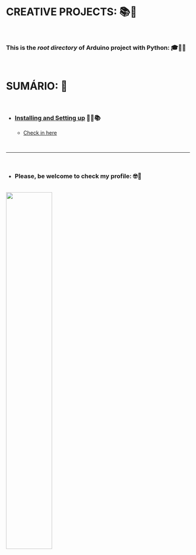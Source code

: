 # **CREATIVE PROJECTS:** :books::brain:

<br>

### This is the ***root directory*** of **Arduino** project with **Python**: :mortar_board::closed_book::robot:

<br>

# **SUMÁRIO:** :round_pushpin:

<br>

- ### **[Installing and Setting up](#installing-and-setting-up)** :man_student::books:
  - [Check in here](./../1-setting-env-Arduino-library/)



<br>

***

<br>

- ### **Please, be welcome to check my profile:** :nerd_face::handshake:

<br>

<a href="https://github.com/DanScherr">
    <img src="./../images/the-end-img.png" width="50%">
</a>


